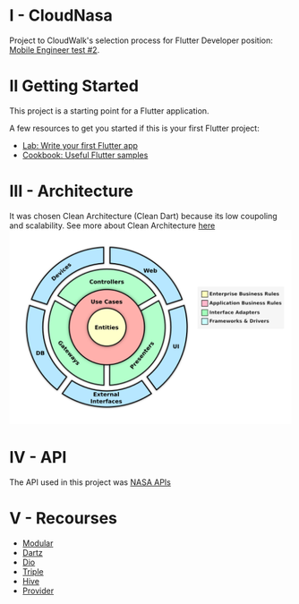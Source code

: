 # I - CloudNasa

Project to CloudWalk's selection process for Flutter Developer position: [Mobile Engineer test #2](https://gist.github.com/cloudwalk-tests/68db9331919d02c16b1e05c5daa0364f).

# II Getting Started

This project is a starting point for a Flutter application.

A few resources to get you started if this is your first Flutter project:

- [Lab: Write your first Flutter app](https://docs.flutter.dev/get-started/codelab)
- [Cookbook: Useful Flutter samples](https://docs.flutter.dev/cookbook)

# III - Architecture 

It was chosen Clean Architecture (Clean Dart) because its low coupoling and scalability.
See more about Clean Architecture [here](https://github.com/Flutterando/Clean-Dart)
![CleanDart](https://github.com/Flutterando/Clean-Dart/blob/master/imgs/img3.png?raw=true)

# IV - API

The API used in this project was [NASA APIs](https://api.nasa.gov/)

# V - Recourses

- [Modular](https://pub.dev/packages/flutter_modular)
- [Dartz](https://pub.dev/packages/dartz)
- [Dio](https://pub.dev/packages/dio)
- [Triple](https://pub.dev/packages/flutter_triple)
- [Hive](hhttps://pub.dev/packages/hive)
- [Provider](hhttps://pub.dev/packages/provider)